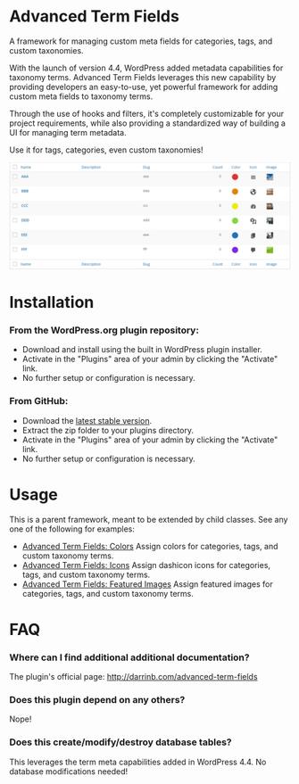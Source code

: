 # Advanced Term Fields

A framework for managing custom meta fields for categories, tags, and custom taxonomies.

With the launch of version 4.4, WordPress added metadata capabilities for taxonomy terms.  Advanced Term Fields leverages this new capability by providing developers an easy-to-use, yet powerful framework for adding custom meta fields to taxonomy terms.

Through the use of hooks and filters, it's completely customizable for your project requirements, while also providing a standardized way of building a UI for managing term metadata.

Use it for tags, categories, even custom taxonomies!

![term admin](assets/screenshot.png?raw=true "Term Meta!")

# Installation

### From the WordPress.org plugin repository:

* Download and install using the built in WordPress plugin installer.
* Activate in the "Plugins" area of your admin by clicking the "Activate" link.
* No further setup or configuration is necessary.

### From GitHub:

* Download the [latest stable version](https://github.com/dboutote/Advanced-Term-Fields/archive/master.zip).
* Extract the zip folder to your plugins directory.
* Activate in the "Plugins" area of your admin by clicking the "Activate" link.
* No further setup or configuration is necessary.

# Usage

This is a parent framework, meant to be extended by child classes.  See any one of the following for examples:

* [Advanced Term Fields: Colors](https://github.com/dboutote/Advanced-Term-Fields-Colors) Assign colors for categories, tags, and custom taxonomy terms.
* [Advanced Term Fields: Icons](https://github.com/dboutote/Advanced-Term-Fields-Icons) Assign dashicon icons for categories, tags, and custom taxonomy terms.
* [Advanced Term Fields: Featured Images](https://github.com/dboutote/Advanced-Term-Fields-Images) Assign featured images for categories, tags, and custom taxonomy terms.

# FAQ

### Where can I find additional additional documentation?

The plugin's official page: http://darrinb.com/advanced-term-fields

### Does this plugin depend on any others?

Nope!

### Does this create/modify/destroy database tables?

This leverages the term meta capabilities added in WordPress 4.4.  No database modifications needed!